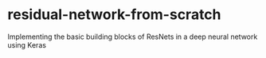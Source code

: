 # residual-network-from-scratch
 Implementing the basic building blocks of ResNets in a deep neural network using Keras
